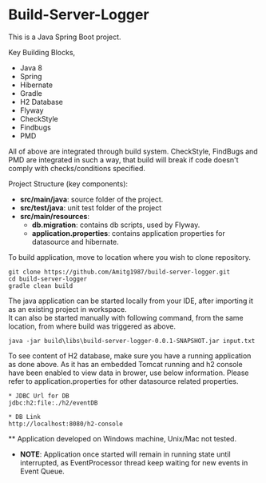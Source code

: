 
Build-Server-Logger
===================










This is a Java Spring Boot project.

Key Building Blocks,

* Java 8
* Spring
* Hibernate
* Gradle
* H2 Database
* Flyway
* CheckStyle
* Findbugs
* PMD

All of above are integrated through build system.
CheckStyle, FindBugs and PMD are integrated in such a way, that build will break if code doesn't comply with checks/conditions specified.

Project Structure (key components):
* **src/main/java**: source folder of the project.
* **src/test/java**: unit test folder of the project
* **src/main/resources**:
  * **db.migration**: contains db scripts, used by Flyway.
  * **application.properties**: contains application properties for datasource and hibernate.

To build application, move to location where you wish to clone repository.
```
git clone https://github.com/Amitg1987/build-server-logger.git
cd build-server-logger
gradle clean build
```  

The java application can be started locally from your IDE, after importing it as an existing project in workspace.  
It can also be started manually with following command, from the same location, from where build was triggered as above.
```
java -jar build\libs\build-server-logger-0.0.1-SNAPSHOT.jar input.txt
```

To see content of H2 database, make sure you have a running application as done above.
As it has an embedded Tomcat running and h2 console have been enabled to view data in brower, use below information.
Please refer to application.properties for other datasource related properties.
```
* JDBC Url for DB
jdbc:h2:file:./h2/eventDB

* DB Link 
http://localhost:8080/h2-console
```
** Application developed on Windows machine, Unix/Mac not tested.

* **NOTE**: Application once started will remain in running state until interrupted, 
as EventProcessor thread keep waiting for new events in Event Queue.
